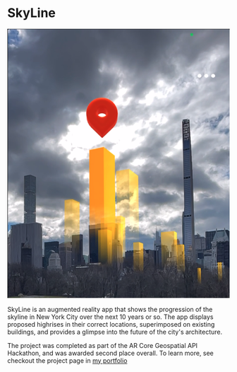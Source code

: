 # SkyLine

![](Assets/0_Images/central-park.png)

SkyLine is an augmented reality app that shows the progression of the skyline in New York City over the next 10 years or so. The app displays proposed highrises in their correct locations, superimposed on existing buildings, and provides a glimpse into the future of the city's architecture. 

The project was completed as part of the AR Core Geospatial API Hackathon, and was awarded second place overall. To learn more, see checkout the project page in [my portfolio](https://www.samstrong.design/skyline)
